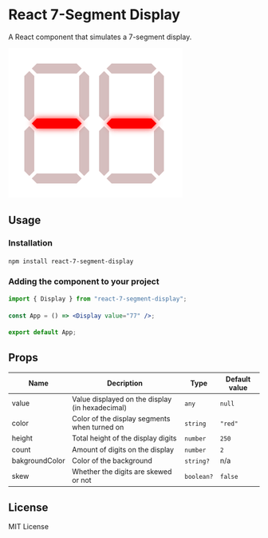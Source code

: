 # React 7-Segment Display

A React component that simulates a 7-segment display.

![Display demo](./assets/Display.gif)

## Usage

### Installation

`npm install react-7-segment-display`

### Adding the component to your project

```jsx
import { Display } from "react-7-segment-display";

const App = () => <Display value="77" />;

export default App;
```

## Props

| Name           | Decription                                      | Type       | Default value |
| -------------- | ----------------------------------------------- | ---------- | ------------- |
| value          | Value displayed on the display (in hexadecimal) | `any`      | `null`        |
| color          | Color of the display segments when turned on    | `string`   | `"red"`       |
| height         | Total height of the display digits              | `number`   | `250`         |
| count          | Amount of digits on the display                 | `number`   | `2`           |
| bakgroundColor | Color of the background                         | `string?`  | n/a           |
| skew           | Whether the digits are skewed or not            | `boolean?` | `false`       |

## License

MIT License
